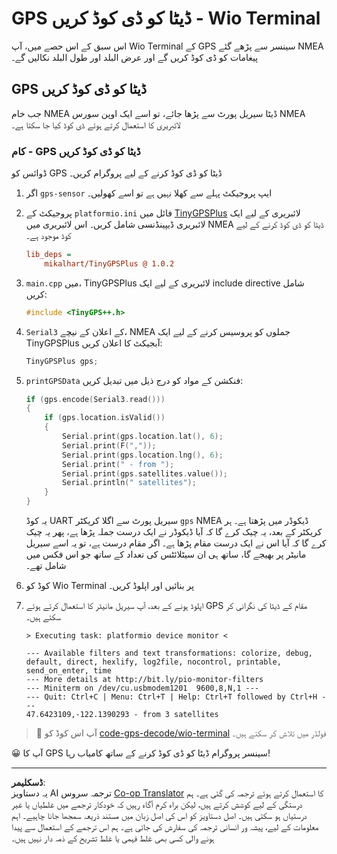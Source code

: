 <!--
CO_OP_TRANSLATOR_METADATA:
{
  "original_hash": "fbbcf96a9b63ccd661db98bbf854bb06",
  "translation_date": "2025-08-27T00:51:59+00:00",
  "source_file": "3-transport/lessons/1-location-tracking/wio-terminal-gps-decode.md",
  "language_code": "ur"
}
-->
# GPS ڈیٹا کو ڈی کوڈ کریں - Wio Terminal

اس سبق کے اس حصے میں، آپ Wio Terminal کے GPS سینسر سے پڑھے گئے NMEA پیغامات کو ڈی کوڈ کریں گے اور عرض البلد اور طول البلد نکالیں گے۔

## GPS ڈیٹا کو ڈی کوڈ کریں

جب خام NMEA ڈیٹا سیریل پورٹ سے پڑھا جائے، تو اسے ایک اوپن سورس NMEA لائبریری کا استعمال کرتے ہوئے ڈی کوڈ کیا جا سکتا ہے۔

### کام - GPS ڈیٹا کو ڈی کوڈ کریں

ڈوائس کو GPS ڈیٹا کو ڈی کوڈ کرنے کے لیے پروگرام کریں۔

1. اگر `gps-sensor` ایپ پروجیکٹ پہلے سے کھلا نہیں ہے تو اسے کھولیں۔

1. پروجیکٹ کے `platformio.ini` فائل میں [TinyGPSPlus](https://github.com/mikalhart/TinyGPSPlus) لائبریری کے لیے ایک لائبریری ڈیپینڈنسی شامل کریں۔ اس لائبریری میں NMEA ڈیٹا کو ڈی کوڈ کرنے کے لیے کوڈ موجود ہے۔

    ```ini
    lib_deps =
        mikalhart/TinyGPSPlus @ 1.0.2
    ```

1. `main.cpp` میں، TinyGPSPlus لائبریری کے لیے ایک include directive شامل کریں:

    ```cpp
    #include <TinyGPS++.h>
    ```

1. `Serial3` کے اعلان کے نیچے، NMEA جملوں کو پروسیس کرنے کے لیے ایک TinyGPSPlus آبجیکٹ کا اعلان کریں:

    ```cpp
    TinyGPSPlus gps;
    ```

1. `printGPSData` فنکشن کے مواد کو درج ذیل میں تبدیل کریں:

    ```cpp
    if (gps.encode(Serial3.read()))
    {
        if (gps.location.isValid())
        {
            Serial.print(gps.location.lat(), 6);
            Serial.print(F(","));
            Serial.print(gps.location.lng(), 6);
            Serial.print(" - from ");
            Serial.print(gps.satellites.value());
            Serial.println(" satellites");
        }
    }
    ```

    یہ کوڈ UART سیریل پورٹ سے اگلا کریکٹر `gps` NMEA ڈیکوڈر میں پڑھتا ہے۔ ہر کریکٹر کے بعد، یہ چیک کرے گا کہ آیا ڈیکوڈر نے ایک درست جملہ پڑھا ہے، پھر یہ چیک کرے گا کہ آیا اس نے ایک درست مقام پڑھا ہے۔ اگر مقام درست ہے، تو یہ اسے سیریل مانیٹر پر بھیجے گا، ساتھ ہی ان سیٹلائٹس کی تعداد کے ساتھ جو اس فکس میں شامل تھے۔

1. کوڈ کو Wio Terminal پر بنائیں اور اپلوڈ کریں۔

1. اپلوڈ ہونے کے بعد، آپ سیریل مانیٹر کا استعمال کرتے ہوئے GPS مقام کے ڈیٹا کی نگرانی کر سکتے ہیں۔

    ```output
    > Executing task: platformio device monitor <
    
    --- Available filters and text transformations: colorize, debug, default, direct, hexlify, log2file, nocontrol, printable, send_on_enter, time
    --- More details at http://bit.ly/pio-monitor-filters
    --- Miniterm on /dev/cu.usbmodem1201  9600,8,N,1 ---
    --- Quit: Ctrl+C | Menu: Ctrl+T | Help: Ctrl+T followed by Ctrl+H ---
    47.6423109,-122.1390293 - from 3 satellites
    ```

> 💁 آپ اس کوڈ کو [code-gps-decode/wio-terminal](../../../../../3-transport/lessons/1-location-tracking/code-gps-decode/wio-terminal) فولڈر میں تلاش کر سکتے ہیں۔

😀 آپ کا GPS سینسر پروگرام ڈیٹا کو ڈی کوڈ کرنے کے ساتھ کامیاب رہا!

---

**ڈسکلیمر**:  
یہ دستاویز AI ترجمہ سروس [Co-op Translator](https://github.com/Azure/co-op-translator) کا استعمال کرتے ہوئے ترجمہ کی گئی ہے۔ ہم درستگی کے لیے کوشش کرتے ہیں، لیکن براہ کرم آگاہ رہیں کہ خودکار ترجمے میں غلطیاں یا غیر درستیاں ہو سکتی ہیں۔ اصل دستاویز کو اس کی اصل زبان میں مستند ذریعہ سمجھا جانا چاہیے۔ اہم معلومات کے لیے، پیشہ ور انسانی ترجمہ کی سفارش کی جاتی ہے۔ ہم اس ترجمے کے استعمال سے پیدا ہونے والی کسی بھی غلط فہمی یا غلط تشریح کے ذمہ دار نہیں ہیں۔